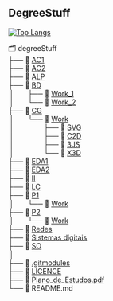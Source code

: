 ## DegreeStuff 
[![Top Langs](https://github-readme-stats.vercel.app/api/top-langs/?username=GBarradas&hide=Roff,Tex&langs_count=8&exclude_repo=Gbarradas.github.io,P1-mineweeper,e-comercy,Gbarradas,CG-Work)](https://github.com/anuraghazra/github-readme-stats)  

🗂 degreeStuff  
 ├── 📂 [AC1](AC1)  
 ├── 📂 [AC2](AC2)  
 ├── 📂 [ALP](ALP)  
 ├── 📂 [BD](BD)  
 &#8239;│&emsp;&emsp;├── 📘 [Work_1](BD/Work_1)  
 &#8239;│&emsp;&emsp;└── 📘 [Work_2](BD/Work_2)  
 ├── 📂 [CG](CG)  
 &#8239;│&emsp;&emsp;└── 📂 [Work](https://github.com/GBarradas/CG-Work)  
 &#8239;│&emsp;&emsp;&emsp;&emsp;&nbsp;├── 📘 [SVG](https://github.com/GBarradas/CG-Work/SVG)   
 &#8239;│&emsp;&emsp;&emsp;&emsp;&nbsp;├── 📘 [C2D](https://github.com/GBarradas/CG-Work/C2D)  
 &#8239;│&emsp;&emsp;&emsp;&emsp;&nbsp;├── 📘 [3JS](https://github.com/GBarradas/CG-Work/3JS)  
 &#8239;│&emsp;&emsp;&emsp;&emsp;&nbsp;└── 📘 [X3D](https://github.com/GBarradas/CG-Work/X3D)  
 ├── 📂 [EDA1](EDA1)  
 ├── 📂 [EDA2](EDA2)  
 ├── 📂 [II](II)  
 ├── 📂 [LC](Lc)  
 ├── 📂 [P1](P1)  
  &#8239;│&emsp;&emsp;└── 📘 [Work](P1/Work)   
 ├── 📂 [P2](/P2)  
 &#8239;│&emsp;&emsp;└── 📘 [Work](#)  
 ├── 📂 [Redes](/Redes)  
 ├── 📂 [Sistemas digitais](/Sistemas%20digitais)  
 ├── 📂 [SO](/SO)   
 &#8239;│    
 ├── 📄 [.gitmodules](/.gitmodules)  
 ├── 🔑 [LICENCE](/LICENSE)    
 ├── 📄 [Plano_de_Estudos.pdf ](/Plano_de_Estudos.pdf)  
 └── 📄 README.md  
